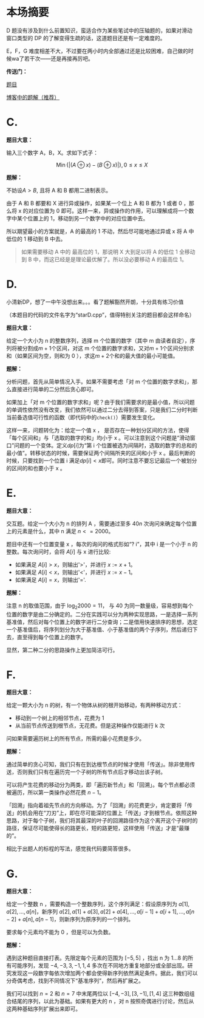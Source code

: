 # 本场摘要

D 题没有涉及到什么前置知识，蛮适合作为某些笔试中的压轴题的，如果对滑动窗口类型的 DP 的了解变得生疏的话，这道题目还是有一定难度的。

E，F，G 难度相差不大，不过要在两小时内全部通过还是比较困难，自己做的时候wa了若干次——还是再接再厉吧。

**传送门：**

[题目](https://codeforces.com/contest/1918)

[博客中的题解（推荐）](http://snewptl.com/2024/02/20/Codeforces-Round922Div2/)

# C. 

**题目大意：**

输入三个数字 A，B，X。求如下式子：

$$
\operatorname{Min}\{|(A \oplus x)-(B \oplus x)|\}, 0 \leqslant x \leqslant X
$$

**题解：**

不妨设$A>B$, 且将 A 和 B 都用二进制表示。

由于 A 和 B 都要和 X 进行异或操作，如果某一个位上 A 和 B 都为 1 或者 0 ，那么将 x 的对应位置为 0 即可。这样一来，异或操作的作用，可以理解成将一个数字中某个位置上的 1，移动到另一个数字中的对应位置中去。

所以期望最小的方案就是，A 的最高的 1 不动，然后尽可能地通过异或 x 将 A 中低位的 1 移动到 B 中去。

> 如果需要移动 A 中的 最高位的 1，那说明 X 大到足以将 A 的低位 1 全移动到 B 中，而这已经是是理论最优解了。所以没必要移动 A 的最高位 1。 

# D. 


小清新DP，想了一中午没想出来。。。看了题解豁然开朗，十分具有练习价值

（本题目的代码的文件名字为“starD.cpp”，值得特别关注的题目都会这样命名）

**题目大意：**

给定一个大小为 n 的整数序列，选择 m 个位置的数字（其中 m 由读者自定），序列将被分割成$m + 1$个区间，对这 m 个位置的数字求和，又对$m + 1$个区间分别求和（如果区间为空，则和为 0 ），求这$m + 2$个和的最大值的最小可能值。


**题解：**

分析问题，首先从简单情况入手。如果不需要考虑「对 m 个位置的数字求和」，那么直接进行简单的二分然后贪心即可。

如果加上「对 m 个位置的数字求和」呢？由于我们需要求的是最小值，所以问题的单调性依然没有改变，我们依然可以通过二分去得到答案，只是我们二分时判断当前备选值可行性的函数（即代码中的`check()`）需要发生变化。

这样一来，问题转化为：给定一个值 x ， 是否存在一种划分区间的方法，使得「每个区间和」与「选取的数字的和」均小于 x 。可以注意到这个问题是“滑动窗口”问题的一个变体。定义$dp[i]$为“第 i 个位置被选为间隔时，选取的数字的总和的最小值”。转移状态的时候，需要保证两个间隔所夹的区间和小于 x 。最后判断的时候，只要找到一个位置 i 满足$dp[i] < x$即可。同时注意不要忘记最后一个被划分的区间的和也要小于 x 。

# E. 


**题目大意：**

交互题。给定一个大小为 n 的排列 A ，需要通过至多 $40n$ 次询问来确定每个位置上的元素是什么，其中 n 满足 $n <= 2000$。

题目中还有一个位置变量 x ，每次的询问的格式形如“? i”，其中 i 是一个小于 n 的整数。每次询问时，会将 $A[i]$ 与 x 进行比较: 
+ 如果满足 $A[i] > x$，则输出'>'，并进行 $x := x + 1$。
+ 如果满足 $A[i] < x$，则输出'<'，并进行 $x := x - 1$。
+ 如果满足 $A[i] = x$，则输出'='.

**题解：**

注意 n 的取值范围，由于 $\log _2 2000 = 11$， 与 $40$ 为同一数量级，容易想到每个位置的数字是由二分确定的。二分在实践可以分为两种实现思路，一是选择一系列基准值，然后对每个位置上的数字进行二分查询；二是借用快速排序的思想，选定一个基准值后，将序列划分为大于基准值、小于基准值的两个子序列，然后递归下去，直至得到每个位置上的数字。

显然，第二种二分的思路操作上更加简洁可行。

# F. 

**题目大意：**

给定一颗大小为 n 的树，有一个物体从树的根开始移动，有两种移动方式：
+ 移动到一个树上的相邻节点，花费为 1
+ 从当前节点传送到根节点，无花费。但是这种操作仅能进行 k 次

问如果需要遍历树上的所有节点，所需的最小花费是多少。

**题解：**

通过简单的贪心可知，我们只有在到达根节点的时候才使用「传送」。除非使用传送，否则我们只有在遍历完一个子树的所有节点后才移动出该子树。

可以将产生花费的移动分为两类，即「遍历新节点」和「回溯」。每个节点都必须被遍历，所以第一类操作必然花费 $n - 1$。

「回溯」指向着祖先节点的方向移动。为了「回溯」的花费更少，肯定要将「传送」的机会用在“刀刃”上，即在尽可能深的位置上「传送」才到根节点。依照这种思路，对于每个子树，我们将其最深的叶子的回溯路径作为这个离开这个子树时的路径，保证尽可能使得长的路更长，短的路更短，这样使用「传送」才是“最赚的”。

相比于出题人的标程的写法，感觉我代码要简答很多。


# G.

**题目大意：**

给定一个整数 n ，需要构造一个整数序列，这个序列满足：假设原序列为 ${a[1], a[2], ..., a[n]}$，新序列 ${a[2], a[1] + a[3], a[2] + a[4], ..., a[i - 1] + a[i + 1], ..., a[n - 2] + a[n], a[n - 1]}$，则新序列为原序列的一个排列。

要求每个元素均不能为 0 ，但是可以为负数。

**题解：**

遇到这种题目直接打表。先限定每个元素的范围为 $[-5, 5]$ ，找出 n 为 1...8 的所有可能序列，发现 ${-4, -3, 3, -1, 1, 4}$ 多次在不同地方重复地部分或全部出现。研究发现这一段数字每依次增加两个都会使得新序列依然满足条件。据此，我们可以分奇偶考虑，找到不同情况下“基准序列”，然后再扩展之。

我们可以找到 $n = 2$ 和 $n = 7$ 中末尾两位以 $[-4, -3], [3, -1], [1, 4]$ 这三种数组组合结尾的序列，以此为基础。如果有更大的 n ，对 n 按照奇偶进行讨论，然后从这两种基础序列扩展出来即可。


